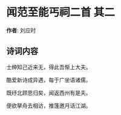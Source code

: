 # 闻范至能丐祠二首  其二

**作者**: 刘应时

## 诗词内容

士绅知己近来无，得此吾惭上大夫。

酷爱新诗成异遇，每于广坐语诸儒。

既纾北顾思归矣，闻返西州有是夫。

便欲拏舟去相访，推篷邀月话江湖。

